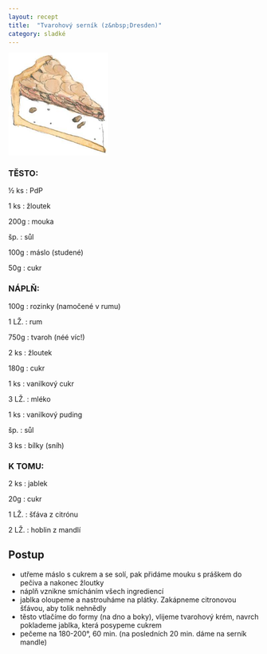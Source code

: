 ```yaml
---
layout: recept
title:  "Tvarohový serník (z&nbsp;Dresden)"
category: sladké
---
```


<img src="/assets/img/tvarohovy_sernik.jpg" alt="Tvarohový serník" width="200px" class="takhletomavypadat"/>

<div class="ingredience" markdown="1">

### TĚSTO:

½ ks
: PdP

1 ks
: žloutek

200g
: mouka

šp.
: sůl

100g
: máslo (studené)

50g
: cukr

### NÁPLŇ:

100g
: rozinky (namočené v rumu)

1 LŽ.
: rum

750g
: tvaroh (néé víc!)

2 ks
: žloutek

180g
: cukr

1 ks
: vanilkový cukr

3 LŽ.
: mléko

1 ks
: vanilkový puding

šp.
: sůl

3 ks
: bílky (sníh)

### K TOMU:

2 ks
: jablek

20g
: cukr

1 LŽ.
: šťáva z citrónu

2 LŽ.
: hoblin z mandlí

</div>

## Postup

<div class="postup" markdown="1">  

- utřeme máslo s cukrem a se solí, pak přidáme mouku s práškem do pečiva a nakonec žloutky
- náplň vznikne smícháním všech ingrediencí
- jablka oloupeme a nastrouháme na plátky. Zakápneme citronovou šťávou, aby tolik nehnědly
- těsto vtlačíme do formy (na dno a boky), vlijeme tvarohový krém, navrch poklademe jablka, která posypeme cukrem
- pečeme na 180-200°, 60 min. (na posledních 20 min. dáme na serník mandle)

     
</div>

